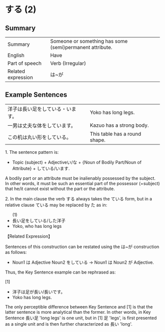 # する (2)

## Summary

<table><tr>   <td>Summary</td>   <td>Someone or something has some (semi)permanent attribute.</td></tr><tr>   <td>English</td>   <td>Have</td></tr><tr>   <td>Part of speech</td>   <td>Verb (Irregular)</td></tr><tr>   <td>Related expression</td>   <td>は~が</td></tr></table>

## Example Sentences

<table><tr>   <td>洋子は長い足をしている・います。</td>   <td>Yoko has long legs.</td></tr><tr>   <td>一男は丈夫な体をしています。</td>   <td>Kazuo has a strong body.</td></tr><tr>   <td>この机は丸い形をしている。</td>   <td>This table has a round shape.</td></tr></table>

<p>1. The sentence pattern is:</p>  <ul> <li>Topic (subject) + Adjectiveい/な + {Noun of Bodily Part/Noun of Attribute} + <span class="cloze">している</span>/<span class="cloze">います</span>.</li> </ul>  <p>A bodily part or an attribute must be inalienably possessed by the subject. In other words, it must be such an essential part of the possessor (=subject) that he/it cannot exist without the part or the attribute.</p>  <p>2. In the main clause the verb <span class="cloze">する</span> always takes the ている form, but in a relative clause ている may be replaced by た as in:</p>  <ul>(1) <li>長い足を<span class="cloze">している</span>/した</span>洋子</li> <li>Yoko, who has long legs</li> </ul>  <p>【Related Expression】</p>  <p>Sentences of this construction can be restated using the は~が construction as follows:</p>  <ul> <li>Noun1 は Adjective Noun2 を<span class="cloze">している</span> → Noun1 は Noun2 が Adjective.</li> </ul>  <p>Thus, the Key Sentence example can be rephrased as:</p>  <p>[1]</p>  <ul> <li>洋子は足が長い/長いです。</li> <li>Yoko has long legs.</li> </ul>  <p>The only perceptible difference between Key Sentence and [1] is that the latter sentence is more analytical than the former. In other words, in Key Sentence 長い足 'long legs' is one unit, but in [1] 足 'legs', is first presented as a single unit and is then further characterized as 長い 'long'.</p>

